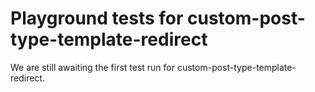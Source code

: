 # Playground tests for custom-post-type-template-redirect
We are still awaiting the first test run for custom-post-type-template-redirect.
